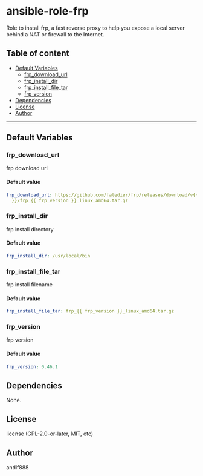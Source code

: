 # ansible-role-frp

Role to install frp, a fast reverse proxy to help you expose a local server behind a NAT or firewall to the Internet.

## Table of content

- [Default Variables](#default-variables)
  - [frp_download_url](#frp_download_url)
  - [frp_install_dir](#frp_install_dir)
  - [frp_install_file_tar](#frp_install_file_tar)
  - [frp_version](#frp_version)
- [Dependencies](#dependencies)
- [License](#license)
- [Author](#author)

---

## Default Variables

### frp_download_url

frp download url

#### Default value

```YAML
frp_download_url: https://github.com/fatedier/frp/releases/download/v{{ frp_version
  }}/frp_{{ frp_version }}_linux_amd64.tar.gz
```

### frp_install_dir

frp install directory

#### Default value

```YAML
frp_install_dir: /usr/local/bin
```

### frp_install_file_tar

frp install filename

#### Default value

```YAML
frp_install_file_tar: frp_{{ frp_version }}_linux_amd64.tar.gz
```

### frp_version

frp version

#### Default value

```YAML
frp_version: 0.46.1
```



## Dependencies

None.

## License

license (GPL-2.0-or-later, MIT, etc)

## Author

andif888
